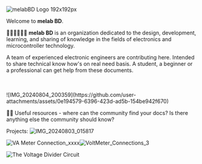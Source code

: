 ![melabBD Logo 192x192px](https://github.com/user-attachments/assets/09a685f2-ae2b-4844-a891-75d4499c2973)

Welcome to **melab BD**.



🙋‍♀️🙋‍♀️🙋‍♀️
**melab BD** is an organization dedicated to the design, development, learning, and sharing of knowledge in the fields of electronics and microcontroller technology.

A team of experienced electronic engineers are contributing here. Intended to share technical know how's on real need basis. A student, a beginner or a professional can get help from these documents.

<BR>
<BR>![IMG_20240804_200359](https://github.com/user-attachments/assets/0e194579-6396-423d-ad5b-154be942f670)

👩‍💻 Useful resources - where can the community find your docs? Is there anything else the community should know?

Projects:
![IMG_20240803_015817](https://github.com/user-attachments/assets/a7cf0e88-e377-40de-b7cb-12f167c9237c)

![VA Meter Connection_xxxx](https://github.com/user-attachments/assets/f0b6d17b-a0ce-4e5b-a5a0-48c523a83de0)![VoltMeter_Connections_3](https://github.com/user-attachments/assets/226590fa-e336-49d1-9b49-3dc88439df62)

![The Voltage Divider Circuit](https://github.com/user-attachments/assets/576268c9-e293-4f03-b3d9-aa56b4be3c2f)
